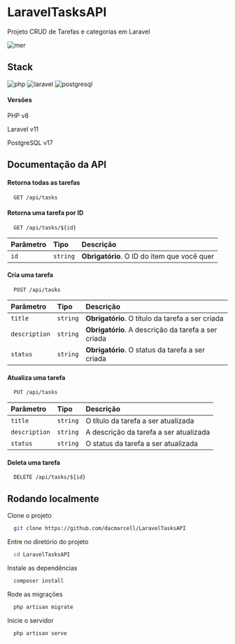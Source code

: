 # LaravelTasksAPI

Projeto CRUD de Tarefas e categorias em Laravel

![mer](https://github-production-user-asset-6210df.s3.amazonaws.com/83461178/401011446-76980cb1-5ca3-4d6a-b0fe-71aad72897b1.png?X-Amz-Algorithm=AWS4-HMAC-SHA256&X-Amz-Credential=AKIAVCODYLSA53PQK4ZA%2F20250108%2Fus-east-1%2Fs3%2Faws4_request&X-Amz-Date=20250108T050937Z&X-Amz-Expires=300&X-Amz-Signature=5e7112ff8417d77d809033a3fc228fae1ba7679505bd965d41eb311cd5695b73&X-Amz-SignedHeaders=host)

## Stack

![php](https://shields.io/badge/-PHP-3776AB?style=flat&logo=php)
![laravel](https://img.shields.io/badge/Laravel-v11-FF2D20?style=for-the-badge&logo=laravel&logoColor=white)
![postgresql](https://img.shields.io/badge/postgresql-4169e1?style=for-the-badge&logo=postgresql&logoColor=white)

#### Versões

PHP v8

Laravel v11

PostgreSQL v17

## Documentação da API

#### Retorna todas as tarefas

```http
  GET /api/tasks
```

#### Retorna uma tarefa por ID

```http
  GET /api/tasks/${id}
```

| Parâmetro | Tipo     | Descrição                                   |
| :-------- | :------- | :------------------------------------------ |
| `id`      | `string` | **Obrigatório**. O ID do item que você quer |

#### Cria uma tarefa

```http
  POST /api/tasks
```

| Parâmetro     | Tipo     | Descrição                                           |
| :------------ | :------- | :-------------------------------------------------- |
| `title`       | `string` | **Obrigatório**. O título da tarefa a ser criada    |
| `description` | `string` | **Obrigatório**. A descrição da tarefa a ser criada |
| `status`      | `string` | **Obrigatório**. O status da tarefa a ser criada    |

#### Atualiza uma tarefa

```http
  PUT /api/tasks
```

| Parâmetro     | Tipo     | Descrição                              |
| :------------ | :------- | :------------------------------------- |
| `title`       | `string` | O título da tarefa a ser atualizada    |
| `description` | `string` | A descrição da tarefa a ser atualizada |
| `status`      | `string` | O status da tarefa a ser atualizada    |

#### Deleta uma tarefa

```http
  DELETE /api/tasks/${id}
```

## Rodando localmente

Clone o projeto

```bash
  git clone https://github.com/dacmarcell/LaravelTasksAPI
```

Entre no diretório do projeto

```bash
  cd LaravelTasksAPI
```

Instale as dependências

```bash
  composer install
```

Rode as migrações

```bash
  php artisan migrate
```

Inicie o servidor

```bash
  php artisan serve
```
